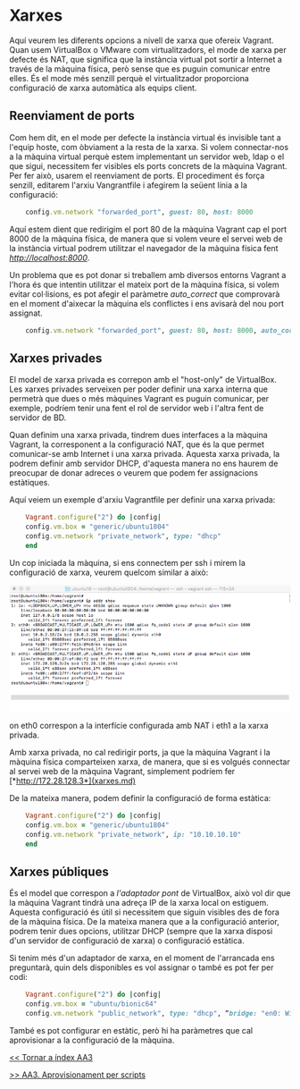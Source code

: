 # Xarxes

Aquí veurem les diferents opcions a nivell de xarxa que ofereix Vagrant. Quan usem VirtualBox o VMware com virtualitzadors, el mode de xarxa per defecte és NAT, que significa que la instància virtual pot sortir a Internet a través de la màquina física, però sense que es puguin comunicar entre elles. És el mode més senzill perquè el virtualitzador proporciona configuració de xarxa automàtica als equips client.

## Reenviament de ports

Com hem dit, en el mode per defecte la instància virtual és invisible tant a l'equip hoste, com òbviament a la resta de la xarxa. Si volem connectar-nos a la màquina virtual perquè estem implementant un servidor web, ldap o el que sigui, necessitem fer visibles els ports concrets de la màquina Vagrant. Per fer això, usarem el reenviament de ports. El procediment és força senzill, editarem l'arxiu Vangrantfile i afegirem la seüent línia a la configuració:

```ruby
    config.vm.network "forwarded_port", guest: 80, host: 8000
```

Aquí estem dient que redirigim el port 80 de la màquina Vagrant cap el port 8000 de la màquina física, de manera que si volem veure el servei web de la instància virtual podrem utilitzar el navegador de la màquina física fent [*http://localhost:8000*](xarxes.md).

Un problema que es pot donar si treballem amb diversos entorns Vagrant a l'hora és que intentin utilitzar el mateix port de la màquina física, si volem evitar col·lisions, es pot afegir el paràmetre *auto_correct* que comprovarà en el moment d'aixecar la màquina els conflictes i ens avisarà del nou port assignat.

```ruby
    config.vm.network "forwarded_port", guest: 80, host: 8000, auto_correct: true
```

## Xarxes privades

El model de xarxa privada es correpon amb el "host-only" de VirtualBox. Les xarxes privades serveixen per poder definir una xarxa interna que permetrà que dues o més màquines Vagrant es puguin comunicar, per exemple, podríem tenir una fent el rol de servidor web i l'altra fent de servidor de BD.

Quan definim una xarxa privada, tindrem dues interfaces a la màquina Vagrant, la corresponent a la configuració NAT, que és la que permet comunicar-se amb Internet i una xarxa privada. Aquesta xarxa privada, la podrem definir amb servidor DHCP, d'aquesta manera no ens haurem de preocupar de donar adreces o veurem que podem fer assignacions estàtiques.

Aquí veiem un exemple d'arxiu Vagrantfile per definir una xarxa privada:

```ruby
    Vagrant.configure("2") do |config|
    config.vm.box = "generic/ubuntu1804"
    config.vm.network "private_network", type: "dhcp"
    end
```

Un cop iniciada la màquina, si ens connectem per ssh i mirem la configuració de xarxa, veurem quelcom similar a això:

![private network](pics/privateNetwork1.png)

on eth0 correspon a la interfície configurada amb NAT i eth1 a la xarxa privada.

Amb xarxa privada, no cal redirigir ports, ja que la màquina Vagrant i la màquina física comparteixen xarxa, de manera, que si es volgués connectar al servei web de la màquina Vagrant, simplement podríem fer [*http://172.28.128.3*](xarxes.md)

De la mateixa manera, podem definir la configuració de forma estàtica:

```ruby
    Vagrant.configure("2") do |config|
    config.vm.box = "generic/ubuntu1804"
    config.vm.network "private_network", ip: "10.10.10.10"
    end
```

## Xarxes públiques

És el model que correspon a *l'adaptador pont* de VirtualBox, això vol dir que la màquina Vagrant tindrà una adreça IP de la xarxa local on estiguem. Aquesta configuració és útil si necessitem que siguin visibles des de fora de la màquina física. De la mateixa manera que a la configuració anterior, podrem tenir dues opcions, utilitzar DHCP (sempre que la xarxa disposi d'un servidor de configuració de xarxa) o configuració estàtica.

Si tenim més d'un adaptador de xarxa, en el moment de l'arrancada ens preguntarà, quin dels disponibles es vol assignar o també es pot fer per codi:

```ruby
    Vagrant.configure("2") do |config|
    config.vm.box = "ubuntu/bionic64"
    config.vm.network "public_network", type: "dhcp", “bridge: "en0: Wi-Fi (AirPort)”
```

També es pot configurar en estàtic, però hi ha paràmetres que cal aprovisionar a la configuració de la màquina.

[<< Tornar a índex AA3](../README.md)

[>> AA3. Aprovisionament per scripts](../T2)
